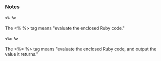 ### Notes
#### `<% %>`
The <% %> tag means "evaluate the enclosed Ruby code." 

#### `<%= %>`
The <%= %> tag means "evaluate the enclosed Ruby code, and output the value it returns." 